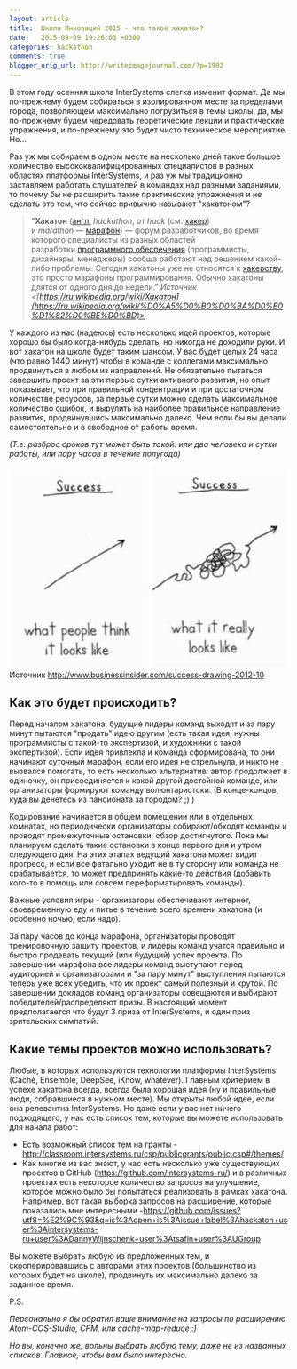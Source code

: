 ```yaml
---
layout: article
title:  Школа Инноваций 2015 - что такое хакатон?
date:   2015-09-09 19:26:03 +0300
categories: hackathon
comments: true
blogger_orig_url: http://writeimagejournal.com/?p=1902
---
```


В этом году осенняя школа InterSystems слегка изменит формат. Да мы по-прежнему будем собираться в изолированном месте за пределами города, позволяющем максимально погрузиться в темы школы, да, мы по-прежнему будем чередовать теоретические лекции и практические упражнения, и по-прежнему это будет чисто техническое мероприятие. Но…

Раз уж мы собираем в одном месте на несколько дней такое большое количество высококвалифицированных специалистов в разных областях платформы InterSystems, и раз уж мы традиционно заставляем работать слушателей в командах над разными заданиями, то почему бы не расширить такие практические упражнения и не сделать это тем, что сейчас привычно называют "хакатоном"?

> "<b>Хакатон</b> (<a href="https://ru.wikipedia.org/wiki/%D0%90%D0%BD%D0%B3%D0%BB%D0%B8%D0%B9%D1%81%D0%BA%D0%B8%D0%B9_%D1%8F%D0%B7%D1%8B%D0%BA">англ.</a> <i>hackathon</i>, от <i>hack</i> (см. <a href="https://ru.wikipedia.org/wiki/%D0%A5%D0%B0%D0%BA%D0%B5%D1%80">хакер</a>) и <i>marathon</i> — <a href="https://ru.wikipedia.org/wiki/%D0%9C%D0%B0%D1%80%D0%B0%D1%84%D0%BE%D0%BD">марафон</a>) — форум разработчиков, во время которого специалисты из разных областей разработки <a href="https://ru.wikipedia.org/wiki/%D0%9F%D1%80%D0%BE%D0%B3%D1%80%D0%B0%D0%BC%D0%BC%D0%BD%D0%BE%D0%B5_%D0%BE%D0%B1%D0%B5%D1%81%D0%BF%D0%B5%D1%87%D0%B5%D0%BD%D0%B8%D0%B5">программного обеспечения</a> (программисты, дизайнеры, менеджеры) сообща работают над решением какой-либо проблемы. Сегодня хакатоны уже не относятся к <a href="https://ru.wikipedia.org/wiki/%D0%A5%D0%B0%D0%BA%D0%B5%D1%80">хакерству</a>, это просто марафоны программирования. Обычно хакатоны длятся от одного дня до недели."
> _Источник <[https://ru.wikipedia.org/wiki/Хакатон](https://ru.wikipedia.org/wiki/%D0%A5%D0%B0%D0%BA%D0%B0%D1%82%D0%BE%D0%BD)>_

У каждого из нас (надеюсь) есть несколько идей проектов, которые хорошо бы было когда-нибудь сделать, но никогда не доходили руки. И вот хакатон на школе будет таким шансом. У вас будет целых 24 часа (что равно 1440 минут) чтобы в команде с коллегами максимально продвинуться в любом из направлений. Не обязательно пытаться завершить проект за эти первые сутки активного развития, но опыт показывает, что при правильной концентрации и при достаточном количестве ресурсов, за первые сутки можно сделать максимальное количество ошибок, и вырулить на наиболее правильное направление развития, продвинувшись максимально далеко. Чем если бы вы делали самостоятельно и в свободное от работы время.

<em>(Т.е. разброс сроков тут может быть такой: или два человека и сутки работы, или пару часов в течение полугода)</em>
<p style="margin: 0in;"><img src="/assets/success-sketch.png " alt="Real path to success" /></p>
<p style="margin: 0in;">Источник <a href="http://www.businessinsider.com/success-drawing-2012-10">http://www.businessinsider.com/success-drawing-2012-10</a></p>

<h2>Как это будет происходить?</h2>

Перед началом хакатона, будущие лидеры команд выходят и за пару минут пытаются "продать" идею другим (есть такая идея, нужны программисты с такой-то экспертизой, и художники с такой экспертизой). Если идея привлекла и команда сформирована, то они начинают суточный марафон, если его идея не стрельнула, и никто не вызвался помогать, то есть несколько альтернатив: автор продолжает в одиночку, он присоединяется к какой другой достойной команде, или организаторы формируют команду волюнтаристcки. (В конце-концов, куда вы денетесь из пансионата за городом? ;) )

Кодирование начинается в общем помещении или в отдельных комнатах, но периодически организаторы собирают/обходят команды и проводят промежуточные остановки, обзор достигнутого. Пока мы планируем сделать такие остановки в конце первого дня и утром следующего дня. На этих этапах ведущий хакатона может видит прогресс, и если все фатально уходит не в ту сторону или команда не срабатывается, то может предпринять какие-то действия (добавить кого-то в помощь или совсем переформатировать команды).

Важные условия игры - организаторы обеспечивают интернет, своевременную еду и питье в течение всего времени хакатона (и особенно ночью, если надо).

За пару часов до конца марафона, организаторы проводят тренировочную защиту проектов, и лидеры команд учатся правильно и быстро продавать текущий (или будущий) успех проекта. По завершении марафона все лидеры команд выступают перед аудиторией и организаторами и "за пару минут" выступления пытаются теперь уже всех убедить, что их проект самый полезный и крутой. По завершении докладов команд организаторы совещаются и выбирают победителей/распределяют призы. В настоящий момент предполагается что будут 3 приза от InterSystems, и один приз зрительских симпатий.

<h2>Какие темы проектов можно использовать?</h2>

Любые, в которых используются технологии платформы InterSystems (Caché, Ensemble, DeepSee, iKnow, whatever). Главным критерием в успехе хакатона всегда, всегда была хорошая идея (ну и правильные люди, собравшиеся в нужном месте). Мы открыты любой идее, если она релевантна InterSystems. Но даже если у вас нет ничего подходящего, у нас есть список тем, которые вы можете использовать для начала работ:
<ul>
 	<li>Есть возможный список тем на гранты - <a href="http://classroom.intersystems.ru/csp/publicgrants/public.csp#/themes/">http://classroom.intersystems.ru/csp/publicgrants/public.csp#/themes/</a></li>
 	<li>Как многие из вас знают, у нас есть несколько уже существующих проектов в GitHub (<a href="https://github.com/intersystems-ru/">https://github.com/intersystems-ru/</a>) и в различных проектах есть некоторое количество запросов на улучшение, которое можно было бы попытаться реализовать в рамках хакатона. Например, вот такая выборка запросов на расширение, которые показались мне интересными -<a href="https://github.com/issues?utf8=%E2%9C%93&amp;q=is%3Aopen+is%3Aissue+label%3Ahackaton+user%3Aintersystems-ru+user%3ADannyWijnschenk+user%3Atsafin+user%3AUGroup">https://github.com/issues?utf8=%E2%9C%93&amp;q=is%3Aopen+is%3Aissue+label%3Ahackaton+user%3Aintersystems-ru+user%3ADannyWijnschenk+user%3Atsafin+user%3AUGroup</a></li>
</ul>

Вы можете выбрать любую из предложенных тем, и скооперировавшись с авторами этих проектов (большинство из которых будет на школе), продвинуть их максимально далеко за заданное время.

P.S.

_Персонально я бы обратил ваше внимание на запросы по расширению Atom-COS-Studio, CPM, или cache-map-reduce :)_

_Но вы, конечно же, вольны выбрать любую тему, даже не из названных списков. Главное, чтобы вам было интересно._